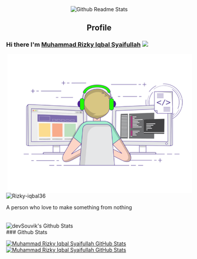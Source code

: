 <p align="center">
 <img width="350px" src="https://image.freepik.com/free-vector/illustration-graphs_53876-28520.jpg" align="center" alt="Github Readme Stats" />
 <h2 align="center">Profile</h2>
</p>

### Hi there I'm [Muhammad Rizky Iqbal Syaifullah](https://rizky-iqbal.netlify.app/) <img src="https://github.com/souvikguria98/souvikguria98/blob/master/Hi.gif" width="25">
<img align="right" alt="GIF" src="https://raw.githubusercontent.com/devSouvik/devSouvik/master/gif3.gif" width="500"/>
<img src="https://komarev.com/ghpvc/?username=Rizky-iqbal36" alt="Rizky-iqbal36" />

<div>
 <p>
   A person who love to make something from nothing
</p>
</div>
<br>

<img align="center" src="https://github-readme-stats.vercel.app/api?username=devSouvik&include_all_commits=true&count_private=true&show_icons=true&line_height=20&title_color=7A7ADB&icon_color=2234AE&text_color=D3D3D3&bg_color=0,000000,130F40" alt="devSouvik's Github Stats">

</br>
### Github Stats

[![Muhammad Rizky Iqbal Syaifullah GitHub Stats](https://github-readme-stats.vercel.app/api/top-langs/?username=Rizky-Iqbal36&layout=compact&hide=html)](https://github.com/Rizky-Iqbal3) [![Muhammad Rizky Iqbal Syaifullah GitHub Stats](https://github-readme-stats.vercel.app/api?username=Rizky-Iqbal36&show_icons=true&count_private=true)](https://github.com/Rizky-Iqbal3)
